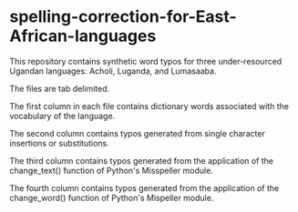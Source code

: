 # spelling-correction-for-East-African-languages
This repository contains synthetic word typos for three under-resourced Ugandan languages: Acholi, Luganda, and Lumasaaba.

The files are tab delimited.

The first column in each file contains dictionary words associated with the vocabulary of the language.

The second column contains typos generated from single character insertions or substitutions.

The third column contains typos generated from the application of the change_text() function of Python's Misspeller module.

The fourth column contains typos generated from the application of the change_word() function of Python's Mispeller module.
